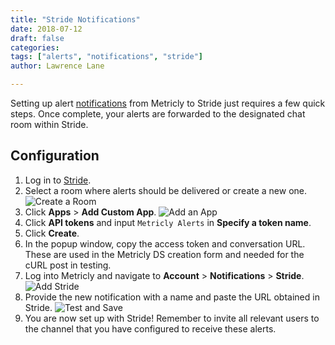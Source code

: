 ```yaml
---
title: "Stride Notifications"
date: 2018-07-12
draft: false
categories:
tags: ["alerts", "notifications", "stride"]
author: Lawrence Lane

---
```


Setting up alert [notifications][1] from Metricly to Stride just requires a few quick steps. Once complete, your alerts are forwarded to the designated chat room within Stride.

## Configuration
1. Log in to [Stride](https://app.stride.com/login).
2. Select a room where alerts should be delivered or create a new one.
![Create a Room](/images/notifications-stride/create-a-room.png)
3. Click **Apps** > **Add Custom App**.
![Add an App](/images/notifications-stride/add-an-app.png)
4. Click **API tokens** and input `Metricly Alerts` in **Specify a token name**.
5. Click **Create**.
6. In the popup window, copy the access token and conversation URL. These are used in the Metricly DS creation form and needed for the cURL post in testing.
7. Log into Metricly and navigate to **Account** > **Notifications** > **Stride**.
![Add Stride](/images/notifications-stride/add-stride.png)
8. Provide the new notification with a name and paste the URL obtained in Stride.
![Test and Save](/images/notifications-stride/test-and-save.png)
9. You are now set up with Stride! Remember to invite all relevant users to the channel that you have configured to receive these alerts.


[1]: /alerts-notifications/notifications
